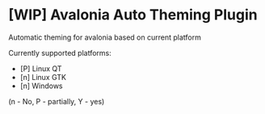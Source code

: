 # [WIP] Avalonia Auto Theming Plugin
Automatic theming for avalonia based on current platform

Currently supported platforms:
- [P] Linux QT
- [n] Linux GTK
- [n] Windows

(n - No, P - partially, Y - yes)
